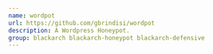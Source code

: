 ```yaml
---
name: wordpot
url: https://github.com/gbrindisi/wordpot
description: A Wordpress Honeypot.
group: blackarch blackarch-honeypot blackarch-defensive
---
```

